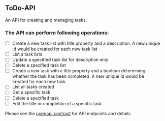 ## ToDo-API
An API for creating and managing tasks.

### The API can perform following operations:

- [ ] Create a new task list with title property and a description. A new unique id would be created for each new task list
- [ ] List a task lists
- [ ] Update a specified task list for description only
- [ ] Delete a specified task list
- [ ] Create a new task with a title property and a boolean determining whether the task has been completed. A new unique id would be created for each new task
- [ ] List all tasks created
- [ ] Get a specific task
- [ ] Delete a specified task
- [ ] Edit the title or completion of a specific task

Please see the [openapi contract](./docs/api-contract.yaml) for API endpoints and details.

